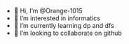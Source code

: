 - 👋 Hi, I’m @Orange-1015
- 👀 I’m interested in informatics
- 🌱 I’m currently learning dp and dfs
- 💞️ I’m looking to collaborate on github

<!---
Orange-1015/Orange-1015 is a ✨ special ✨ repository because its `README.md` (this file) appears on your GitHub profile.
You can click the Preview link to take a look at your changes.
--->
